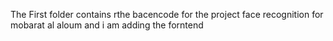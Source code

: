 The First folder contains rthe bacencode for the project face recognition for mobarat al aloum and i am adding the forntend
